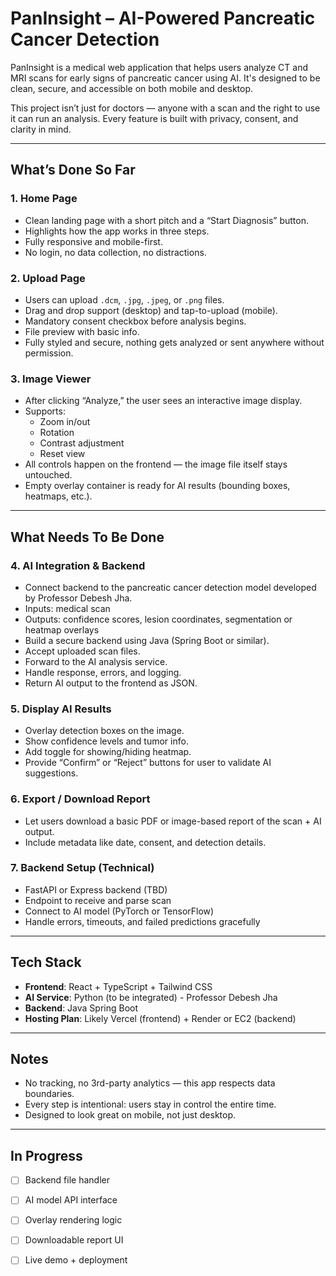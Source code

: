 # PanInsight – AI-Powered Pancreatic Cancer Detection

PanInsight is a medical web application that helps users analyze CT and MRI scans for early signs of pancreatic cancer using AI. It's designed to be clean, secure, and accessible on both mobile and desktop.

This project isn’t just for doctors — anyone with a scan and the right to use it can run an analysis. Every feature is built with privacy, consent, and clarity in mind.

---

## What’s Done So Far

### 1. **Home Page**
- Clean landing page with a short pitch and a “Start Diagnosis” button.
- Highlights how the app works in three steps.
- Fully responsive and mobile-first.
- No login, no data collection, no distractions.

### 2. **Upload Page**
- Users can upload `.dcm`, `.jpg`, `.jpeg`, or `.png` files.
- Drag and drop support (desktop) and tap-to-upload (mobile).
- Mandatory consent checkbox before analysis begins.
- File preview with basic info.
- Fully styled and secure, nothing gets analyzed or sent anywhere without permission.

### 3. **Image Viewer**
- After clicking “Analyze,” the user sees an interactive image display.
- Supports:
  - Zoom in/out
  - Rotation
  - Contrast adjustment
  - Reset view
- All controls happen on the frontend — the image file itself stays untouched.
- Empty overlay container is ready for AI results (bounding boxes, heatmaps, etc.).

---

## What Needs To Be Done

### 4. **AI Integration & Backend**
- Connect backend to the pancreatic cancer detection model developed by Professor Debesh Jha.
- Inputs: medical scan
- Outputs: confidence scores, lesion coordinates, segmentation or heatmap overlays
- Build a secure backend using Java (Spring Boot or similar).
- Accept uploaded scan files.
- Forward to the AI analysis service.
- Handle response, errors, and logging.
- Return AI output to the frontend as JSON.


### 5. **Display AI Results**
- Overlay detection boxes on the image.
- Show confidence levels and tumor info.
- Add toggle for showing/hiding heatmap.
- Provide “Confirm” or “Reject” buttons for user to validate AI suggestions.

### 6. **Export / Download Report**
- Let users download a basic PDF or image-based report of the scan + AI output.
- Include metadata like date, consent, and detection details.

### 7. **Backend Setup (Technical)**
- FastAPI or Express backend (TBD)
- Endpoint to receive and parse scan
- Connect to AI model (PyTorch or TensorFlow)
- Handle errors, timeouts, and failed predictions gracefully

---

## Tech Stack

- **Frontend**: React + TypeScript + Tailwind CSS
- **AI Service**: Python (to be integrated) - Professor Debesh Jha
- **Backend**: Java Spring Boot
- **Hosting Plan**: Likely Vercel (frontend) + Render or EC2 (backend)

---

## Notes

- No tracking, no 3rd-party analytics — this app respects data boundaries.
- Every step is intentional: users stay in control the entire time.
- Designed to look great on mobile, not just desktop.

---

## In Progress

- [ ] Backend file handler
- [ ] AI model API interface
- [ ] Overlay rendering logic
- [ ] Downloadable report UI
- [ ] Live demo + deployment

